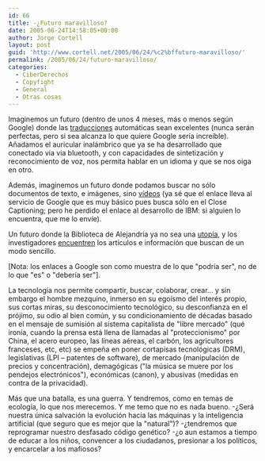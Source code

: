 ```yaml
---
id: 66
title: -¿Futuro maravilloso?
date: 2005-06-24T14:58:05+00:00
author: Jorge Cortell
layout: post
guid: 'http://www.cortell.net/2005/06/24/%c2%bffuturo-maravilloso/'
permalink: /2005/06/24/futuro-maravilloso/
categories:
  - CiberDerechos
  - Copyfight
  - General
  - Otras cosas
---
```

Imaginemos un futuro (dentro de unos 4 meses, más o menos según Google) donde las [traducciones](http://blog.outer-court.com/archive/2005-05-22-n83.html) automáticas sean excelentes (nunca serán perfectas, pero si sea alcanza lo que quiere Google serí­a increí­ble). Añadamos el auricular inalámbrico que ya se ha desarrollado que conectado via via bluetooth, y con capacidades de sintetización y reconocimiento de voz, nos permita hablar en un idioma y que se nos oiga en otro.

Además, imaginemos un futuro donde podamos buscar no sólo documentos de texto, e imágenes, sino [ví­deos](http://google.blognewschannel.com/index.php/archives/2005/01/24/google-video-search-is-here/) (ya sé que el enlace lleva al servicio de Google que es muy básico pues busca sólo en el Close Captioning; pero he perdido el enlace al desarrollo de IBM: si alguien lo encuentra, que me lo enví­e).

Un futuro donde la Biblioteca de Alejandrí­a ya no sea una [utopí­a](http://print.google.com/googleprint/library.html), y los investigadores [encuentren](http://scholar.google.com/) los artí­culos e información que buscan de un modo sencillo.

[Nota: los enlaces a Google son como muestra de lo que "podrí­a ser", no de lo que "es" o "deberí­a ser"].

La tecnologí­a nos permite compartir, buscar, colaborar, crear... y sin embargo el hombre mezquino, inmerso en su egoí­smo del interés propio, sus cortas miras, su desconocimiento tecnológico, su desconfianza en el prójimo, su odio al bien común, y su condicionamiento de décadas basado en el mensaje de sumisión al sistema capitalista de "libre mercado" (qué ironí­a, cuando la prensa está llena de llamadas al "proteccionismo" por China, el acero europeo, las lí­neas aéreas, el carbón, los agricultores franceses, etc, etc) se empeña en poner cortapisas tecnológicas (DRM), legislativas (LPI – patentes de software), de mercado (manipulación de precios y concentración), demagógicas ("la música se muere por los pendejos electrónicos"), económicas (canon), y abusivas (medidas en contra de la privacidad).

Más que una batalla, es una guerra. Y tendremos, como en temas de ecologí­a, lo que nos merecemos. Y me temo que no es nada bueno. -¿Será nuestra única salvación la evolución hacia las máquinas y la inteligencia artificial (que seguro que es mejor que la "natural")? -¿tendremos que reprogramar nuestro desfasado código genético? -¿o aun estamos a tiempo de educar a los niños, convencer a los ciudadanos, presionar a los polí­ticos, y encarcelar a los mafiosos?
